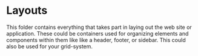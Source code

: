 # Layouts

This folder contains everything that takes part in laying out the web site or application. These could be containers used for organizing elements and components within them like like a header, footer, or sidebar. This could also be used for your grid-system.